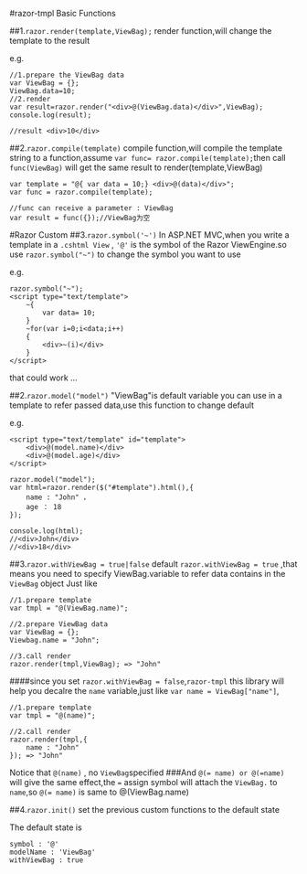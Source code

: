 #razor-tmpl Basic Functions

##1.`razor.render(template,ViewBag);`
render function,will change the template to the result

e.g.
    
    //1.prepare the ViewBag data
    var ViewBag = {};
    ViewBag.data=10;
    //2.render
    var result=razor.render("<div>@(ViewBag.data)</div>",ViewBag);
    console.log(result);
    
    //result <div>10</div> 

##2.`razor.compile(template)`
compile function,will compile the template string to a function,assume `var func= razor.compile(template);`then call `func(ViewBag)` will get the same result to render(template,ViewBag)

    var template = "@{ var data = 10;} <div>@(data)</div>";
    var func = razor.compile(template);
    
    //func can receive a parameter : ViewBag
    var result = func({});//ViewBag为空

#Razor Custom
##3.`razor.symbol('~')`
In ASP.NET MVC,when you write a template in a `.cshtml View` , `'@'` is the symbol of the Razor ViewEngine.so use `razor.symbol("~")` to change the symbol you want to use

e.g.

    razor.symbol("~");
    <script type="text/template">
        ~{
            var data= 10;
        }
        ~for(var i=0;i<data;i++)
        {
            <div>~(i)</div>
        }
    </script>
that could work ...

##2.`razor.model("model")`
"ViewBag"is default variable you can use in a template to refer passed data,use this function to change default

e.g.
        
    <script type="text/template" id="template">
        <div>@(model.name)</div>
        <div>@(model.age)</div>
    </script>

    razor.model("model");
    var html=razor.render($("#template").html(),{
        name : "John" ，
        age ： 18
    });
    
    console.log(html);
    //<div>John</div>
    //<div>18</div>

##3.`razor.withViewBag = true|false`
default `razor.withViewBag = true` ,that means you need to specify ViewBag.variable to refer data contains in the `ViewBag` object
Just like
```
//1.prepare template
var tmpl = "@(ViewBag.name)";

//2.prepare ViewBag data
var ViewBag = {};
Viewbag.name = "John";

//3.call render
razor.render(tmpl,ViewBag); => "John"
```
####since you set `razor.withViewBag = false`,`razor-tmpl` this library will help you decalre the `name` variable,just like `var name = ViewBag["name"]`,
```
//1.prepare template
var tmpl = "@(name)";

//2.call render
razor.render(tmpl,{
    name : "John"
}); => "John"
```
Notice that `@(name)` , no `ViewBag`specified
###And `@(= name) or @(=name)` will give the same effect,the `=` assign symbol will attach the `ViewBag.` to `name`,so `@(= name)` is same to @(ViewBag.name)

##4.`razor.init()`
set the previous custom functions to the default state
    
The default state is

    symbol : '@'
    modelName : 'ViewBag'
    withViewBag : true
